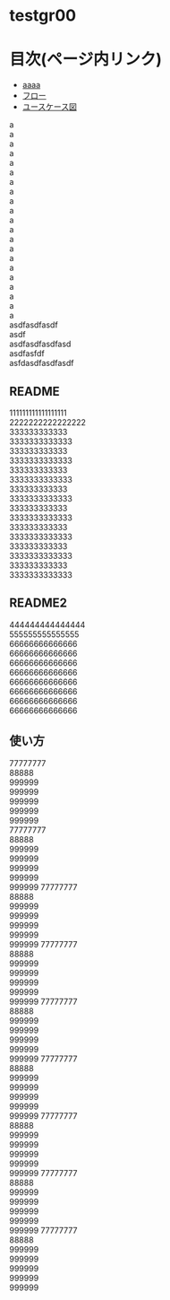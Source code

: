 # testgr00

# 目次(ページ内リンク)
* [aaaa](#readme)
* [フロー](#readme2)
* [ユースケース図](#使い方)

a  
a  
a   
a  
a  
a   
a  
a  
a   
a  
a  
a   
a  
a  
a   
a  
a  
a   
a  
a  
a   
asdfasdfasdf   
asdf  
asdfasdfasdfasd  
asdfasfdf  
asfdasdfasdfasdf  

## README  
111111111111111111  
2222222222222222  
333333333333  
3333333333333  
333333333333  
3333333333333  
333333333333  
3333333333333  
333333333333  
3333333333333  
333333333333  
3333333333333  
333333333333  
3333333333333  
333333333333  
3333333333333  
333333333333  
3333333333333  


## README2
444444444444444  
555555555555555  
66666666666666  
66666666666666  
66666666666666  
66666666666666  
66666666666666  
66666666666666  
66666666666666  
66666666666666  


## 使い方
77777777  
88888  
999999  
999999  
999999  
999999  
999999  
77777777  
88888  
999999  
999999  
999999  
999999  
999999 77777777  
88888  
999999  
999999  
999999  
999999  
999999 77777777  
88888  
999999  
999999  
999999  
999999  
999999 77777777  
88888  
999999  
999999  
999999  
999999  
999999 77777777  
88888  
999999  
999999  
999999  
999999  
999999 77777777  
88888  
999999  
999999  
999999  
999999  
999999 77777777  
88888  
999999  
999999  
999999  
999999  
999999 77777777  
88888  
999999  
999999  
999999  
999999  
999999 
